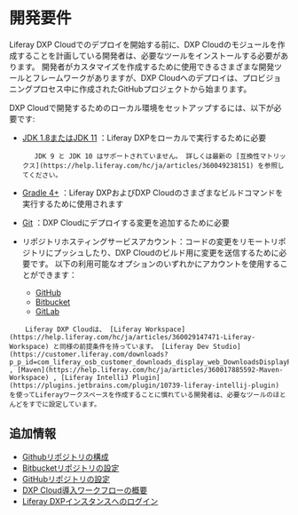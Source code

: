 # 開発要件

Liferay DXP Cloudでのデプロイを開始する前に、DXP Cloudのモジュールを作成することを計画している開発者は、必要なツールをインストールする必要があります。 開発者がカスタマイズを作成するために使用できるさまざまな開発ツールとフレームワークがありますが、DXP Cloudへのデプロイは、プロビジョニングプロセス中に作成されたGitHubプロジェクトから始まります。

DXP Cloudで開発するためのローカル環境をセットアップするには、以下が必要です:

* [JDK 1.8またはJDK 11](http://www.oracle.com/technetwork/java/javase/downloads/index.html) ：Liferay DXPをローカルで実行するために必要

    ```{important}
       JDK 9 と JDK 10 はサポートされていません。 詳しくは最新の [互換性マトリックス](https://help.liferay.com/hc/ja/articles/360049238151) を参照してください。
    ```

* [Gradle 4+](http://www.gradle.org/downloads) ：Liferay DXPおよびDXP Cloudのさまざまなビルドコマンドを実行するために使用されます

* [Git](https://git-scm.com/) ：DXP Cloudにデプロイする変更を追加するために必要

* リポジトリホスティングサービスアカウント：コードの変更をリモートリポジトリにプッシュしたり、DXP Cloudのビルド用に変更を送信するために必要です。 以下の利用可能なオプションのいずれかにアカウントを使用することができます：

  * [GitHub](https://github.com/)
  * [Bitbucket](https://bitbucket.org/)
  * [GitLab](https://gitlab.com/)

```{note}
    Liferay DXP Cloudは、 [Liferay Workspace](https://help.liferay.com/hc/ja/articles/360029147471-Liferay-Workspace) と同様の前提条件を持っています。 [Liferay Dev Studio](https://customer.liferay.com/downloads?p_p_id=com_liferay_osb_customer_downloads_display_web_DownloadsDisplayPortlet&_com_liferay_osb_customer_downloads_display_web_DownloadsDisplayPortlet_productAssetCategoryId=118191007&_com_liferay_osb_customer_downloads_display_web_DownloadsDisplayPortlet_fileTypeAssetCategoryId=118191038) , [Maven](https://help.liferay.com/hc/ja/articles/360017885592-Maven-Workspace) , [Liferay IntelliJ Plugin](https://plugins.jetbrains.com/plugin/10739-liferay-intellij-plugin) を使ってLiferayワークスペースを作成することに慣れている開発者は、必要なツールのほとんどをすでに設定しています。
```

<a name="additional-information" />

## 追加情報

* [Githubリポジトリの構成](../getting-started/configuring-your-github-repository.md)
* [Bitbucketリポジトリの設定](./configuring-your-bitbucket-repository.md)
* [GitHubリポジトリの設定](./configuring-your-gitlab-repository.md)
* [DXP Cloud導入ワークフローの概要](../build-and-deploy/overview-of-the-dxp-cloud-deployment-workflow.md)
* [Liferay DXPインスタンスへのログイン](../getting-started/logging-into-your-dxp-cloud-services.md)
